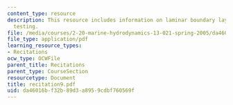 ```yaml
---
content_type: resource
description: This resource includes information on laminar boundary layers, and model
  testing.
file: /media/courses/2-20-marine-hydrodynamics-13-021-spring-2005/da46016bf32b89d3a8959cdbf760569f_recitation9.pdf
file_type: application/pdf
learning_resource_types:
- Recitations
ocw_type: OCWFile
parent_title: Recitations
parent_type: CourseSection
resourcetype: Document
title: recitation9.pdf
uid: da46016b-f32b-89d3-a895-9cdbf760569f
---
```

